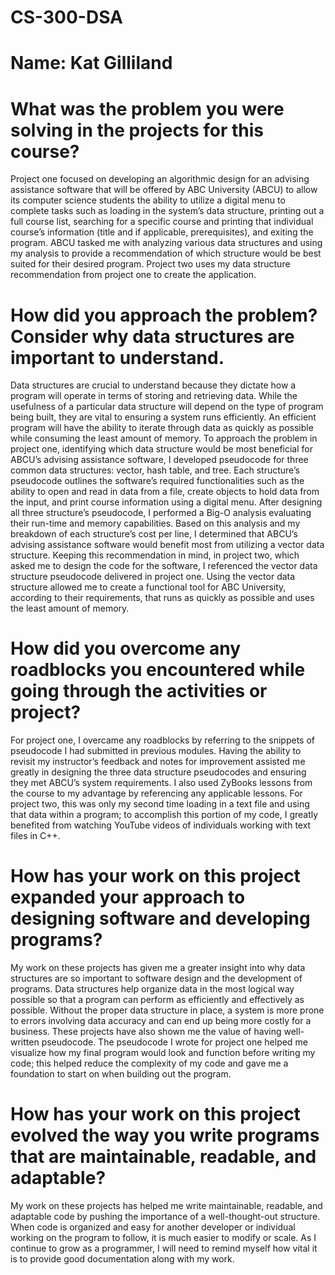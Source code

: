 # CS-300-DSA
# Name: Kat Gilliland

# What was the problem you were solving in the projects for this course?
Project one focused on developing an algorithmic design for an advising assistance software that will be offered by ABC University (ABCU) to allow its computer science students the ability to utilize a digital menu to complete tasks such as loading in the system’s data structure, printing out a full course list, searching for a specific course and printing that individual course’s information (title and if applicable, prerequisites), and exiting the program. ABCU tasked me with analyzing various data structures and using my analysis to provide a recommendation of which structure would be best suited for their desired program. Project two uses my data structure recommendation from project one to create the application. 

# How did you approach the problem? Consider why data structures are important to understand.
Data structures are crucial to understand because they dictate how a program will operate in terms of storing and retrieving data. While the usefulness of a particular data structure will depend on the type of program being built, they are vital to ensuring a system runs efficiently. An efficient program will have the ability to iterate through data as quickly as possible while consuming the least amount of memory. To approach the problem in project one, identifying which data structure would be most beneficial for ABCU’s advising assistance software, I developed pseudocode for three common data structures: vector, hash table, and tree. Each structure’s pseudocode outlines the software’s required functionalities such as the ability to open and read in data from a file, create objects to hold data from the input, and print course information using a digital menu. After designing all three structure’s pseudocode, I performed a Big-O analysis evaluating their run-time and memory capabilities. Based on this analysis and my breakdown of each structure’s cost per line, I determined that ABCU’s advising assistance software would benefit most from utilizing a vector data structure. Keeping this recommendation in mind, in project two, which asked me to design the code for the software, I referenced the vector data structure pseudocode delivered in project one. Using the vector data structure allowed me to create a functional tool for ABC University, according to their requirements, that runs as quickly as possible and uses the least amount of memory. 

# How did you overcome any roadblocks you encountered while going through the activities or project?
For project one, I overcame any roadblocks by referring to the snippets of pseudocode I had submitted in previous modules. Having the ability to revisit my instructor’s feedback and notes for improvement assisted me greatly in designing the three data structure pseudocodes and ensuring they met ABCU’s system requirements. I also used ZyBooks lessons from the course to my advantage by referencing any applicable lessons. For project two, this was only my second time loading in a text file and using that data within a program; to accomplish this portion of my code, I greatly benefited from watching YouTube videos of individuals working with text files in C++. 

# How has your work on this project expanded your approach to designing software and developing programs?
My work on these projects has given me a greater insight into why data structures are so important to software design and the development of programs. Data structures help organize data in the most logical way possible so that a program can perform as efficiently and effectively as possible. Without the proper data structure in place, a system is more prone to errors involving data accuracy and can end up being more costly for a business. These projects have also shown me the value of having well-written pseudocode. The pseudocode I wrote for project one helped me visualize how my final program would look and function before writing my code; this helped reduce the complexity of my code and gave me a foundation to start on when building out the program.

# How has your work on this project evolved the way you write programs that are maintainable, readable, and adaptable?
My work on these projects has helped me write maintainable, readable, and adaptable code by pushing the importance of a well-thought-out structure. When code is organized and easy for another developer or individual working on the program to follow, it is much easier to modify or scale. As I continue to grow as a programmer, I will need to remind myself how vital it is to provide good documentation along with my work. 

